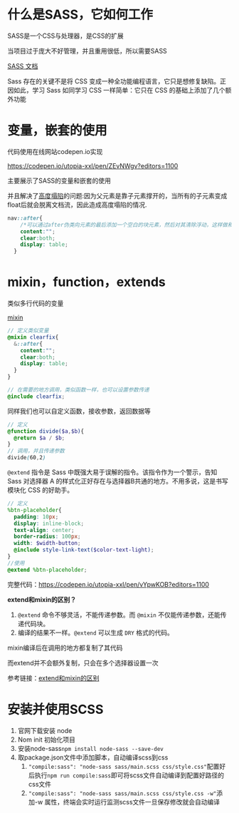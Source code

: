# 什么是SASS，它如何工作

SASS是一个CSS与处理器，是CSS的扩展

当项目过于庞大不好管理，并且重用很低，所以需要SASS

[SASS 文档](https://sass-guidelin.es/zh/)

Sass 存在的关键不是将 CSS 变成一种全功能编程语言，它只是想修复缺陷。正因如此，学习 Sass 如同学习 CSS 一样简单：它只在 CSS 的基础上添加了几个额外功能

# 变量，嵌套的使用

代码使用在线网站codepen.io实现

https://codepen.io/utopia-xxl/pen/ZEvNWgv?editors=1100

主要展示了SASS的变量和嵌套的使用

并且解决了[高度塌陷](https://juejin.cn/post/6844903908456792071)的问题:因为父元素是靠子元素撑开的，当所有的子元素变成 float后就会脱离文档流，因此造成高度塌陷的情况.

```css
nav::after{
    /*可以通过after伪类向元素的最后添加一个空白的块元素，然后对其清除浮动，这样做和添加一个div的原理一样，且不会添加多余的div。*/
    content:"";
    clear:both;
    display: table;
  }
```

# mixin，function，extends

类似多行代码的变量

[mixin](https://sass-guidelin.es/zh/#section-46)

```scss
// 定义类似变量
@mixin clearfix{
  &::after{
    content:"";
    clear:both;
    display: table;
  }
}
```

```scss
// 在需要的地方调用，类似函数一样，也可以设置参数传递
@include clearfix;
```

同样我们也可以自定义函数，接收参数，返回数据等

```scss
// 定义
@function divide($a,$b){
  @return $a / $b;
}
// 调用，并且传递参数
divide(60,2)
```

`@extend` 指令是 Sass 中既强大易于误解的指令。该指令作为一个警示，告知 Sass 对选择器 A 的样式化正好存在与选择器B共通的地方。不用多说，这是书写模块化 CSS 的好助手。

```scss
// 定义
%btn-placeholder{
  padding: 10px;
  display: inline-block;
  text-align: center;
  border-radius: 100px;
  width: $width-button;
  @include style-link-text($color-text-light);
}
//使用
@extend %btn-placeholder;
```

完整代码：https://codepen.io/utopia-xxl/pen/vYpwKOB?editors=1100

 **extend和mixin的区别？**

1. `@extend` 命令不够灵活，不能传递参数。而 `@mixin` 不仅能传递参数，还能传递代码块。
2. 编译的结果不一样。`@extend` 可以生成 `DRY` 格式的代码。

mixin编译后在调用的地方都复制了其代码

而extend并不会额外复制，只会在多个选择器设置一次

参考链接：[extend和mixin的区别](https://juejin.cn/post/7068967683345088519)

# 安装并使用SCSS

1. 官网下载安装 node
2. Nom init 初始化项目
3. 安装node-sass`npm install node-sass --save-dev`
4. 取package.json文件中添加脚本，自动编译scss到css
   1. `"compile:sass": "node-sass sass/main.scss css/style.css"`配置好后执行`npm run compile:sass`即可将scss文件自动编译到配置好路径的css文件
   2. `"compile:sass": "node-sass sass/main.scss css/style.css -w"`添加-w 属性，终端会实时运行监测scss文件一旦保存修改就会自动编译